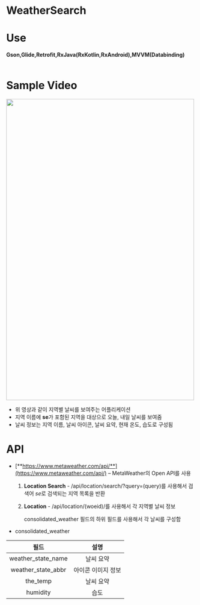 # WeatherSearch  
# Use
**Gson,Glide,Retrofit,RxJava(RxKotlin,RxAndroid),MVVM(Databinding)**
<br/>
<br/>

# Sample Video
<img src="https://user-images.githubusercontent.com/39984656/62519003-b63a6a00-b865-11e9-97ac-89c80e9ce5db.gif" width="500" height="800" />


- 위 영상과 같이 지역별 날씨를 보여주는 어플리케이션
- 지역 이름에 **se**가 포함된 지역을 대상으로 오늘, 내일 날씨를 보여줌
- 날씨 정보는 지역 이름, 날씨 아이콘, 날씨 요약, 현재 온도, 습도로 구성됨

# API  
- [**https://www.metaweather.com/api/**](https://www.metaweather.com/api/) – MetaWeather의 Open API를 사용
    1. **Location Search** - /api/location/search/?query=(query)를 사용해서 검색어 *se*로 검색되는 지역 목록을 반환
    2. **Location** - /api/location/(woeid)/를 사용해서 각 지역별 날씨 정보

        consolidated_weather 필드의 하위 필드를 사용해서 각 날씨를 구성함


* consolidated_weather  

| 필드 | 설명 | 
| :---: | :---: | 
| weather_state_name | 날씨 요약 |  
| weather_state_abbr | 아이콘 이미지 정보 |  
| the_temp | 날씨 요약 |  
| humidity | 습도 |  
